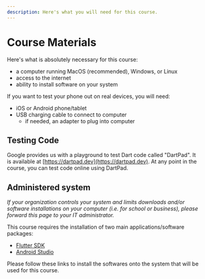 ```yaml
---
description: Here's what you will need for this course.
---
```


# Course Materials

Here's what is absolutely necessary for this course:

* a computer running MacOS \(recommended\), Windows, or Linux
* access to the internet
* ability to install software on your system

If you want to test your phone out on real devices, you will need:

* iOS or Android phone/tablet
* USB charging cable to connect to computer
  * if needed, an adapter to plug into computer

## Testing Code

Google provides us with a playground to test Dart code called "DartPad". It is available at [https://dartpad.dev](https://dartpad.dev). At any point in the course, you can test code online using DartPad.

## Administered system

_If your organization controls your system and limits downloads and/or software installations on your computer \(i.e. for school or business\), please forward this page to your IT administrator._

This course requires the installation of two main applications/software packages:

* [Flutter SDK](https://flutter.dev/docs/get-started/install)
* [Android Studio](https://developer.android.com/studio)

Please follow these links to install the softwares onto the system that will be used for this course.

